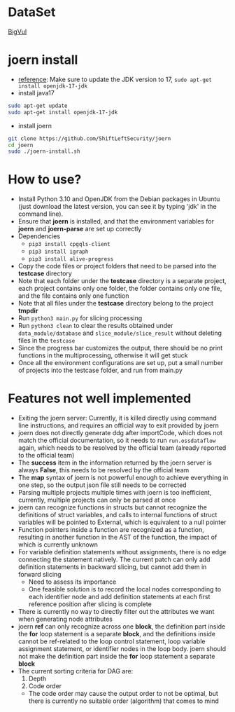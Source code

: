# DataSet
[BigVul](https://github.com/ZeoVan/MSR_20_Code_Vulnerability_CSV_Dataset)


# joern install

* [reference](https://www.anquanke.com/post/id/236184): Make sure to update the JDK version to 17, `sudo apt-get install openjdk-17-jdk`
* install java17

```bash
sudo apt-get update
sudo apt-get install openjdk-17-jdk
```

* install joern

```bash
git clone https://github.com/ShiftLeftSecurity/joern
cd joern
sudo ./joern-install.sh
```

# How to use?
- Install Python 3.10 and OpenJDK from the Debian packages in Ubuntu (just download the latest version, you can see it by typing 'jdk' in the command line).
- Ensure that **joern** is installed, and that the environment variables for **joern** and **joern-parse** are set up correctly
- Dependencies
    - `pip3 install cpgqls-client`
    - `pip3 install igraph`
    - `pip3 install alive-progress`
- Copy the code files or project folders that need to be parsed into the **testcase** directory
- Note that each folder under the **testcase** directory is a separate project, each project contains only one folder, the folder contains only one file, and the file contains only one function
- Note that all files under the **testcase** directory belong to the project **tmpdir**
- Run `python3 main.py` for slicing processing
- Run `python3 clean` to clear the results obtained under `data_module/database` and `slice_module/slice_result` without deleting files in the `testcase`
- Since the progress bar customizes the output, there should be no print functions in the multiprocessing, otherwise it will get stuck
- Once all the environment configurations are set up, put a small number of projects into the testcase folder, and run from main.py

# Features not well implemented
- Exiting the joern server: Currently, it is killed directly using command line instructions, and requires an official way to exit provided by joern
- joern does not directly generate ddg after importCode, which does not match the official documentation, so it needs to run `run.ossdataflow` again, which needs to be resolved by the official team (already reported to the official team)
- The **success** item in the information returned by the joern server is always **False**, this needs to be resolved by the official team
- The **map** syntax of joern is not powerful enough to achieve everything in one step, so the output json file still needs to be corrected
- Parsing multiple projects multiple times with joern is too inefficient, currently, multiple projects can only be parsed at once
- joern can recognize functions in structs but cannot recognize the definitions of struct variables, and calls to internal functions of struct variables will be pointed to External, which is equivalent to a null pointer
- Function pointers inside a function are recognized as a function, resulting in another function in the AST of the function, the impact of which is currently unknown
- For variable definition statements without assignments, there is no edge connecting the statement natively. The current patch can only add definition statements in backward slicing, but cannot add them in forward slicing
    - Need to assess its importance
    - One feasible solution is to record the local nodes corresponding to each identifier node and add definition statements at each first reference position after slicing is complete
- There is currently no way to directly filter out the attributes we want when generating node attributes
- joern **ref** can only recognize across one **block**, the definition part inside the **for** loop statement is a separate **block**, and the definitions inside cannot be ref-related to the loop control statement, loop variable assignment statement, or identifier nodes in the loop body. joern should not make the definition part inside the **for** loop statement a separate **block**
- The current sorting criteria for DAG are:
    1. Depth
    2. Code order
    - The code order may cause the output order to not be optimal, but there is currently no suitable order (algorithm) that comes to mind
